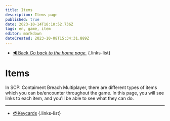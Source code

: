 ```yaml
---
title: Items
description: Items page
published: true
date: 2023-10-14T18:10:52.736Z
tags: en, game, item
editor: markdown
dateCreated: 2023-10-08T15:34:31.889Z
---
```


- [:arrow_backward: Back *Go back to the home page.*](/en/home)
{.links-list}
# Items
In SCP: Contaiment Breach Multiplayer, there are different types of items which you can be/encounter throughout the game. In this page, you will see links to each item, and you'll be able to see what they can do.

---
- [:credit_card:Keycards](/en/game/items/Keycards)
{.links-list}